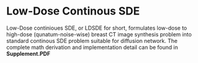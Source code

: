 # Low-Dose Continous SDE

Low-Dose continioues SDE, or LDSDE for short, formulates low-dose to high-dose (qunatum-noise-wise) breast CT image synthesis problem into standard continous SDE problem suitable for diffusion network. The complete math derivation and implementation detail can be found in **Supplement.PDF**
